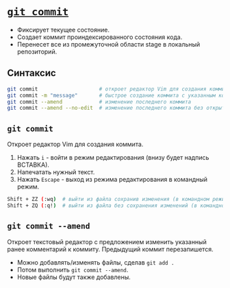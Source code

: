 # [`git commit`](./index.md)

- Фиксирует текущее состояние.
- Создает коммит проиндексированного состояния кода.
- Перенесет все из промежуточной области stage в локальный репозиторий.

## Синтаксис

```bash
git commit                    # откроет редактор Vim для создания коммита
git commit -m "message"       # быстрое создание коммита с указанным комментарием
git commit --amend            # изменение последнего коммита
git commit --amend --no-edit  # изменение последнего коммита без открытия редактора
```

## `git commit`

Откроет редактор Vim для создания коммита.

1. Нажать `i` - войти в режим редактирования (внизу будет надпись ВСТАВКА).
2. Напечатать нужный текст.
3. Нажать `Escape` - выход из режима редактирования в командный режим.

```bash
Shift + ZZ (:wq)  # выйти из файла сохранив изменения (в командном режиме)
Shift + ZQ (:q!)  # выйти из файла без сохранения изменений (в командном режиме)
```

## `git commit --amend `

Откроет текстовый редактор с предложением изменить указанный ранее комментарий к коммиту. Предыдущий коммит перезапишется.

- Можно добавлять/изменять файлы, сделав `git add .`
- Потом выполнить `git commit --amend`.
- Новые файлы будут также добавлены.
